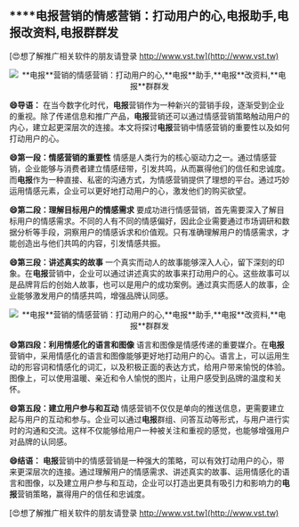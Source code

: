 ## ****电报**营销的情感营销：打动用户的心,**电报**助手,**电报**改资料,**电报**群群发**

[😍想了解推广相关软件的朋友请登录 http://www.vst.tw](http://www.vst.tw)

 <center><img src="https://vst.tw/MP4/tuiguang/png/2.png" alt="**电报**营销的情感营销：打动用户的心,**电报**助手,**电报**改资料,**电报**群群发"></center>

**😄导语：**
在当今数字化时代，**电报**营销作为一种新兴的营销手段，逐渐受到企业的重视。除了传递信息和推广产品，**电报**营销还可以通过情感营销策略触动用户的内心，建立起更深层次的连接。本文将探讨**电报**营销中情感营销的重要性以及如何打动用户的心。

**😄第一段：情感营销的重要性**
情感是人类行为的核心驱动力之一。通过情感营销，企业能够与消费者建立情感纽带，引发共鸣，从而赢得他们的信任和忠诚度。而**电报**作为一种直接、私密的沟通方式，为情感营销提供了理想的平台。通过巧妙运用情感元素，企业可以更好地打动用户的心，激发他们的购买欲望。

**😄第二段：理解目标用户的情感需求**
要成功进行情感营销，首先需要深入了解目标用户的情感需求。不同的人有不同的情感偏好，因此企业需要通过市场调研和数据分析等手段，洞察用户的情感诉求和价值观。只有准确理解用户的情感需求，才能创造出与他们共鸣的内容，引发情感共振。

**😄第三段：讲述真实的故事**
一个真实而动人的故事能够深入人心，留下深刻的印象。在**电报**营销中，企业可以通过讲述真实的故事来打动用户的心。这些故事可以是品牌背后的创始人故事，也可以是用户的成功案例。通过真实而感人的故事，企业能够激发用户的情感共鸣，增强品牌认同感。

 <center><img src="https://vst.tw/MP4/tuiguang/png/6.png" alt="**电报**营销的情感营销：打动用户的心,**电报**助手,**电报**改资料,**电报**群群发"></center>

**😄第四段：利用情感化的语言和图像**
语言和图像是情感传递的重要媒介。在**电报**营销中，采用情感化的语言和图像能够更好地打动用户的心。语言上，可以运用生动的形容词和情感化的词汇，以及积极正面的表达方式，给用户带来愉悦的体验。图像上，可以使用温暖、亲近和令人愉悦的图片，让用户感受到品牌的温度和关怀。

**😄第五段：建立用户参与和互动**
情感营销不仅仅是单向的推送信息，更需要建立起与用户的互动和参与。企业可以通过**电报**群组、问答互动等形式，与用户进行实时的沟通和交流。这样不仅能够给用户一种被关注和重视的感觉，也能够增强用户对品牌的认同感。

**😄结语：**
**电报**营销中的情感营销是一种强大的策略，可以有效打动用户的心，带来更深层次的连接。通过理解用户的情感需求、讲述真实的故事、运用情感化的语言和图像，以及建立用户参与和互动，企业可以打造出更具有吸引力和影响力的**电报**营销策略，赢得用户的信任和忠诚度。

[😍想了解推广相关软件的朋友请登录 http://www.vst.tw](http://www.vst.tw)



